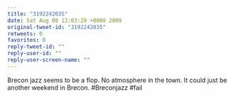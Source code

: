 ```yaml
---
title: "3192242035"
date: Sat Aug 08 12:03:29 +0000 2009
original-tweet-id: "3192242035"
retweets: 0
favorites: 0
reply-tweet-id: ""
reply-user-id: ""
reply-user-screen-name: ""
---
```

Brecon jazz seems to be a flop. No atmosphere in the town. It could just be another weekend in Brecon. #Breconjazz #fail
